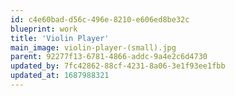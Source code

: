 ```yaml
---
id: c4e60bad-d56c-496e-8210-e606ed8be32c
blueprint: work
title: 'Violin Player'
main_image: violin-player-(small).jpg
parent: 92277f13-6781-4866-addc-9a4e2c6d4730
updated_by: 7fc42862-88cf-4231-8a06-3e1f93ee1fbb
updated_at: 1687988321
---
```

